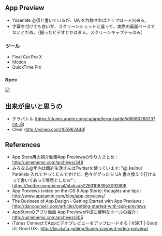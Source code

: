 App Preview
---

- Yosemite 必須と書いているが、UA を詐称すればアップロード出来る。
- 字幕を付けても良いが、スクリーンショットと違って、実際の画面ベースでないとだめ。（撮ったビデオとかはダメ。スクリーンキャプチャのみ）

### ツール

- Final Cut Pro X
- Motion
- QuickTime Pro

### Spec

![](http://kisakata.jp/wp-content/uploads/5df3982cff4cd8656dbf7c8da620c164.png)

出来が良いと思うの
---

- テラバトル (https://itunes.apple.com/ca/app/terra-battle/id888628623?mt=8)
- Clear (http://vimeo.com/105962448)

References
---

- App Store用の紹介動画App Previewsの作り方まとめ : http://umememo.com/archives/348
- みろなる@年内は節約生活さんはTwitterを使っています: "@_kaiinui Parallels 入れてやってたんですけど、色々ググったら UA 書き換えで行けるって書いてあって唖然としたｗ" : https://twitter.com/mironal/status/522631063953092608
- App Previews (video on the iOS 8 App Store): thoughts and tips : http://www.apptamin.com/blog/app-previews/
- The Business of App Design - Getting Started with App Previews : http://dancounsell.com/articles/getting-started-with-app-previews
- AppStoreのアプリ動画 App Previews作成に便利なツールの紹介 : http://umememo.com/archives/305
- iTunes ConnectでAppビデオプレビューをアップロードする | KSKT | Good UI, Good UX : http://kisakata.jp/blog/itunes-connect-video-preview/
